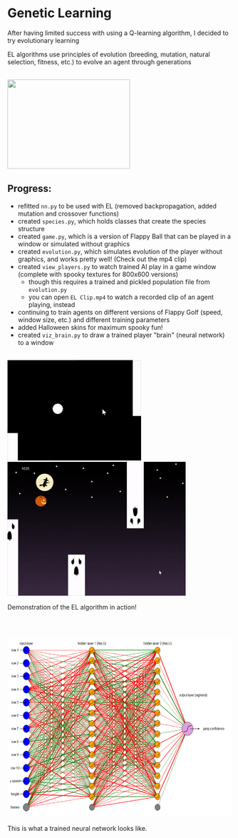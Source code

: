 # Genetic Learning

After having limited success with using a Q-learning algorithm, I decided to try evolutionary learning

EL algorithms use principles of evolution (breeding, mutation, natural selection, fitness, etc.) to evolve an agent through generations

<br/>

<img src="https://cdn-images-1.medium.com/max/1600/1*HP8JVxlJtOv14rGLJfXEzA.png" width="275" height="200" />


## Progress:
- refitted `nn.py` to be used with EL (removed backpropagation, added mutation and crossover functions)
- created `species.py`, which holds classes that create the species structure
- created `game.py`, which is a version of Flappy Ball that can be played in a window or simulated without graphics
- created `evolution.py`, which simulates evolution of the player without graphics, and works pretty well! (Check out the mp4 clip)
- created `view_players.py` to watch trained AI play in a game window (complete with spooky textures for 800x600 versions)
    - though this requires a trained and pickled population file from `evolution.py`
    - you can open `EL Clip.mp4` to watch a recorded clip of an agent playing, instead
- continuing to train agents on different versions of Flappy Golf (speed, window size, etc.) and different training parameters
- added Halloween skins for maximum spooky fun!
- created `viz_brain.py` to draw a trained player "brain" (neural network) to a window

<br/>

<img src="https://github.com/owalker10/independent-study/blob/master/Genetic%20Learning/EL%20Gif.gif" width="300" height="225" />

<br/>

<img src="https://github.com/owalker10/independent-study/blob/master/Genetic%20Learning/EL%20Gif%20Spooky.gif" width="400" height="300" />

Demonstration of the EL algorithm in action!

<br/><br/>

<img src="https://github.com/owalker10/independent-study/blob/master/Genetic%20Learning/nn brain.png" width="600" height="400" />


This is what a trained neural network looks like.
